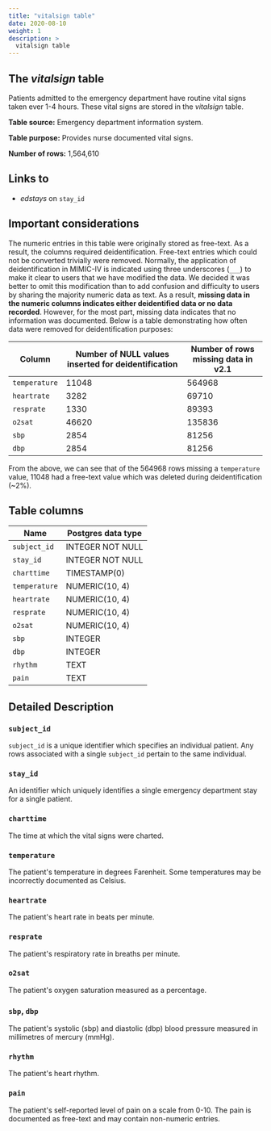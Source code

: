 ```yaml
---
title: "vitalsign table"
date: 2020-08-10
weight: 1
description: >
  vitalsign table
---
```


## The *vitalsign* table

Patients admitted to the emergency department have routine vital signs taken ever 1-4 hours. These vital signs are stored in the *vitalsign* table.

**Table source:** Emergency department information system.

**Table purpose:** Provides nurse documented vital signs.

**Number of rows:** 1,564,610

## Links to

* *edstays* on `stay_id`

## Important considerations

The numeric entries in this table were originally stored as free-text. As a result, the columns required deidentification. Free-text entries which could not be converted trivially were removed. Normally, the application of deidentification in MIMIC-IV is indicated using three underscores (`___`) to make it clear to users that we have modified the data. We decided it was better to omit this modification than to add confusion and difficulty to users by sharing the majority numeric data as text. As a result, **missing data in the numeric columns indicates either deidentified data or no data recorded**. However, for the most part, missing data indicates that no information was documented. Below is a table demonstrating how often data were removed for deidentification purposes:

Column | Number of NULL values inserted for deidentification | Number of rows missing data in v2.1
--- | --- | ---
`temperature` | 11048 | 564968
`heartrate`   | 3282  | 69710
`resprate`    | 1330  | 89393
`o2sat`       | 46620 | 135836
`sbp`         | 2854  | 81256
`dbp`         | 2854  | 81256

From the above, we can see that of the 564968 rows missing a `temperature` value, 11048 had a free-text value which was deleted during deidentification (~2%).

<!--
SQL queries to generate the above:

select
   COUNT(vs_phi.temp)   - COUNT(vs.temperature) AS temperature
 , COUNT(vs_phi.pulse)  - COUNT(vs.heartrate) AS heartrate
 , COUNT(vs_phi.rr)     - COUNT(vs.resprate) AS resprate
 , COUNT(vs_phi.o2sat)  - COUNT(vs.o2sat) AS o2sat
 , COUNT(vs_phi.bp)     - COUNT(vs.sbp) AS sbp
 , COUNT(vs_phi.bp)     - COUNT(vs.dbp) AS dbp
from ed_phi.vitalsign vs
left join sh.vitalsign vs_phi
using (fiscal_num_ed, charttime)

-- if you want total rows, union to the below
UNION ALL
select
   COUNT(*) - COUNT(vs.temperature) AS temperature
 , COUNT(*) - COUNT(vs.heartrate) AS heartrate
 , COUNT(*) - COUNT(vs.resprate) AS resprate
 , COUNT(*) - COUNT(vs.o2sat) AS o2sat
 , COUNT(*) - COUNT(vs.sbp) AS sbp
 , COUNT(*) - COUNT(vs.dbp) AS dbp
from ed_phi.vitalsign vs
;

-->

## Table columns

Name | Postgres data type
---- | ----
`subject_id`  | INTEGER NOT NULL
`stay_id`     | INTEGER NOT NULL
`charttime`   | TIMESTAMP(0)
`temperature` | NUMERIC(10, 4)
`heartrate`   | NUMERIC(10, 4)
`resprate`    | NUMERIC(10, 4)
`o2sat`       | NUMERIC(10, 4)
`sbp`         | INTEGER
`dbp`         | INTEGER
`rhythm`      | TEXT
`pain`        | TEXT

## Detailed Description

### `subject_id`

`subject_id` is a unique identifier which specifies an individual patient. Any rows associated with a single `subject_id` pertain to the same individual.

### `stay_id`

An identifier which uniquely identifies a single emergency department stay for a single patient.

### `charttime`

The time at which the vital signs were charted.

### `temperature`

The patient's temperature in degrees Farenheit. Some temperatures may be incorrectly documented as Celsius.

### `heartrate`

The patient's heart rate in beats per minute.

### `resprate`

The patient's respiratory rate in breaths per minute.

### `o2sat`

The patient's oxygen saturation measured as a percentage.

### `sbp`, `dbp`

The patient's systolic (sbp) and diastolic (dbp) blood pressure measured in millimetres of mercury (mmHg).

<!-- o2flow -->

### `rhythm`

The patient's heart rhythm.

### `pain`

The patient's self-reported level of pain on a scale from 0-10. The pain is documented as free-text and may contain non-numeric entries.
